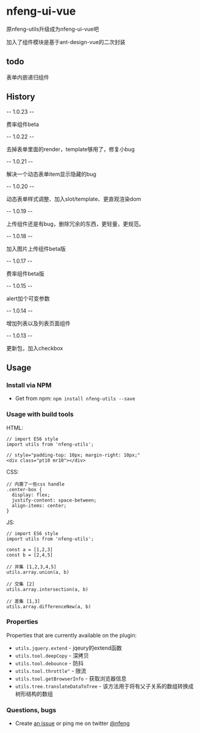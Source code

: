 # nfeng-ui-vue

原nfeng-utils升级成为nfeng-ui-vue吧

加入了组件模块是基于ant-design-vue的二次封装

## todo

表单内嵌递归组件

## History

-- 1.0.23 --

费率组件beta

-- 1.0.22 --

去掉表单里面的render，template够用了，修复小bug

-- 1.0.21 --

解决一个动态表单item显示隐藏的bug

-- 1.0.20 --

动态表单样式调整、加入slot/template、更直观渲染dom

-- 1.0.19 --

上传组件还是有bug，删除冗余的东西，更轻量，更规范。

-- 1.0.18 --

加入图片上传组件beta版

-- 1.0.17 --

费率组件beta版

-- 1.0.15 --

alert加个可变参数

-- 1.0.14 --

增加列表以及列表页面组件

-- 1.0.13 --

更新包，加入checkbox

## Usage

### Install via NPM

- Get from npm:  ```npm install nfeng-utils --save ```


### Usage with build tools

HTML:
```
// import ES6 style
import utils from 'nfeng-utils';

// style="padding-top: 10px; margin-right: 10px;"
<div class="pt10 mr10"></div>
```

CSS:
```
// 内置了一些css handle
.center-box {
  display: flex;
  justify-content: space-between;
  align-items: center;
}
```

JS:
```
// import ES6 style
import utils from 'nfeng-utils';

const a = [1,2,3]
const b = [2,4,5]

// 并集 [1,2,3,4,5]
utils.array.union(a, b)

// 交集 [2]
utils.array.intersection(a, b)

// 差集 [1,3]
utils.array.differenceNew(a, b)
```

### Properties

Properties that are currently available on the plugin:

 - ```utils.jquery.extend``` - jqeury的extend函数
 - ```utils.tool.deepCopy``` - 深拷贝
 - ```utils.tool.debounce``` - 防抖
 - ```utils.tool.throttle"``` - 限流
 - ```utils.tool.getBrowserInfo``` - 获取浏览器信息
 - ```utils.tree.translateDataToTree``` - 该方法用于将有父子关系的数组转换成树形结构的数组

### Questions, bugs

 - Create [an issue](https://github.com/N-feng/nfeng-ui-vue/issues) or ping me on twitter [@nfeng](https://twitter.com/imnfeng)

